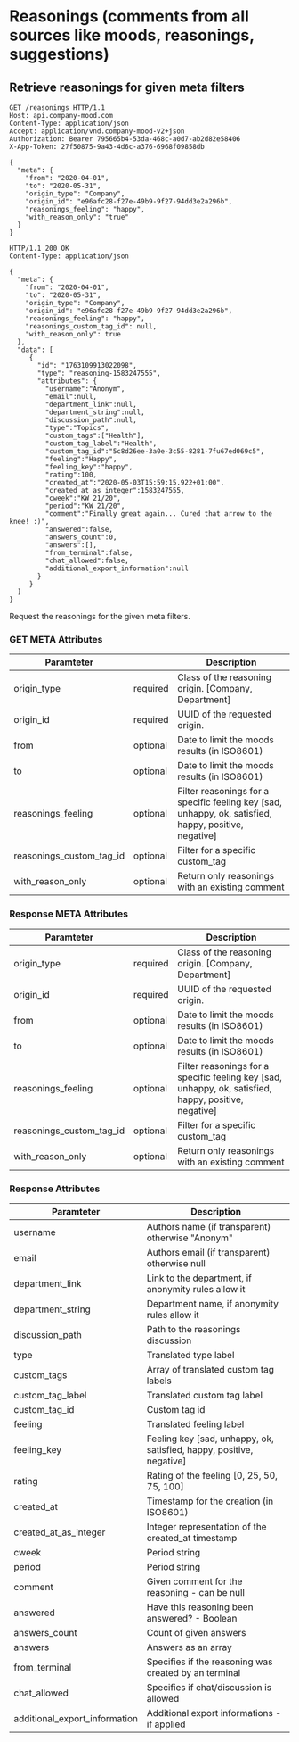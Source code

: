 # Reasonings (comments from all sources like moods, reasonings, suggestions)

## Retrieve reasonings for given meta filters

```http
GET /reasonings HTTP/1.1
Host: api.company-mood.com
Content-Type: application/json
Accept: application/vnd.company-mood-v2+json
Authorization: Bearer 795665b4-53da-468c-a0d7-ab2d82e58406
X-App-Token: 27f50875-9a43-4d6c-a376-6968f09858db

{
  "meta": {
    "from": "2020-04-01",
    "to": "2020-05-31",
    "origin_type": "Company",
    "origin_id": "e96afc28-f27e-49b9-9f27-94dd3e2a296b",
    "reasonings_feeling": "happy",
    "with_reason_only": "true"
  }
}
```

```http
HTTP/1.1 200 OK
Content-Type: application/json

{
  "meta": {
    "from": "2020-04-01",
    "to": "2020-05-31",
    "origin_type": "Company",
    "origin_id": "e96afc28-f27e-49b9-9f27-94dd3e2a296b",
    "reasonings_feeling": "happy",
    "reasonings_custom_tag_id": null,
    "with_reason_only": true
  },
  "data": [
     {
       "id": "1763109913022098",
       "type": "reasoning-1583247555",
       "attributes": {
         "username":"Anonym",
         "email":null,
         "department_link":null,
         "department_string":null,
         "discussion_path":null,
         "type":"Topics",
         "custom_tags":["Health"],
         "custom_tag_label":"Health",
         "custom_tag_id":"5c8d26ee-3a0e-3c55-8281-7fu67ed069c5",
         "feeling":"Happy",
         "feeling_key":"happy",
         "rating":100,
         "created_at":"2020-05-03T15:59:15.922+01:00",
         "created_at_as_integer":1583247555,
         "cweek":"KW 21/20",
         "period":"KW 21/20",
         "comment":"Finally great again... Cured that arrow to the knee! :)",
         "answered":false,
         "answers_count":0,
         "answers":[],
         "from_terminal":false,
         "chat_allowed":false,
         "additional_export_information":null
       }
     }
  ]
}
```
Request the reasonings for the given meta filters.

### GET META Attributes

Paramteter               |          | Description |
-------------------------|----------|-------------
origin_type              | required | Class of the reasoning origin. [Company, Department]
origin_id                | required | UUID of the requested origin.
from                     | optional | Date to limit the moods results (in ISO8601)
to                       | optional | Date to limit the moods results (in ISO8601)
reasonings_feeling       | optional | Filter reasonings for a specific feeling key [sad, unhappy, ok, satisfied, happy, positive, negative]
reasonings_custom_tag_id | optional | Filter for a specific custom_tag
with_reason_only         | optional | Return only reasonings with an existing comment

### Response META Attributes

Paramteter               |          | Description |
-------------------------|----------|-------------
origin_type              | required | Class of the reasoning origin. [Company, Department]
origin_id                | required | UUID of the requested origin.
from                     | optional | Date to limit the moods results (in ISO8601)
to                       | optional | Date to limit the moods results (in ISO8601)
reasonings_feeling       | optional | Filter reasonings for a specific feeling key [sad, unhappy, ok, satisfied, happy, positive, negative]
reasonings_custom_tag_id | optional | Filter for a specific custom_tag
with_reason_only         | optional | Return only reasonings with an existing comment

### Response Attributes

Paramteter                    | Description
------------------------------|------------
username                      | Authors name (if transparent) otherwise "Anonym"
email                         | Authors email (if transparent) otherwise null
department_link               | Link to the department, if anonymity rules allow it
department_string             | Department name, if anonymity rules allow it
discussion_path               | Path to the reasonings discussion
type                          | Translated type label
custom_tags                   | Array of translated custom tag labels
custom_tag_label              | Translated custom tag label
custom_tag_id                 | Custom tag id
feeling                       | Translated feeling label
feeling_key                   | Feeling key [sad, unhappy, ok, satisfied, happy, positive, negative]
rating                        | Rating of the feeling [0, 25, 50, 75, 100]
created_at                    | Timestamp for the creation (in ISO8601)
created_at_as_integer         | Integer representation of the created_at timestamp
cweek                         | Period string
period                        | Period string
comment                       | Given comment for the reasoning - can be null
answered                      | Have this reasoning been answered? - Boolean
answers_count                 | Count of given answers
answers                       | Answers as an array
from_terminal                 | Specifies if the reasoning was created by an terminal
chat_allowed                  | Specifies if chat/discussion is allowed
additional_export_information | Additional export informations - if applied

